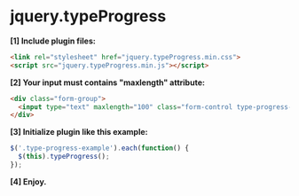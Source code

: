 # jquery.typeProgress

**[1] Include plugin files:**
```html
<link rel="stylesheet" href="jquery.typeProgress.min.css">
<script src="jquery.typeProgress.min.js"></script>
```

**[2] Your input must contains "maxlength" attribute:**
```html
<div class="form-group">
  <input type="text" maxlength="100" class="form-control type-progress-example">
</div>
```
**[3] Initialize plugin like this example:**
```javascript
$('.type-progress-example').each(function() {
  $(this).typeProgress();
});
```
**[4] Enjoy.**
